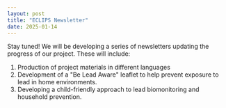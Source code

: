 ```yaml
---
layout: post
title: "ECLIPS Newsletter"
date: 2025-01-14
---
```


Stay tuned! We will be developing a series of newsletters updating the progress of our project. These will include:

1. Production of project materials in different languages
2. Development of a "Be Lead Aware" leaflet to help prevent exposure to lead in home environments.
3. Developing a child-friendly approach to lead biomonitoring and household prevention.
